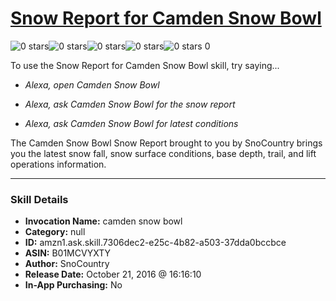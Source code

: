 # [Snow Report for Camden Snow Bowl](http://alexa.amazon.com/#skills/amzn1.ask.skill.7306dec2-e25c-4b82-a503-37dda0bccbce)
![0 stars](../../images/ic_star_border_black_18dp_1x.png)![0 stars](../../images/ic_star_border_black_18dp_1x.png)![0 stars](../../images/ic_star_border_black_18dp_1x.png)![0 stars](../../images/ic_star_border_black_18dp_1x.png)![0 stars](../../images/ic_star_border_black_18dp_1x.png) 0

To use the Snow Report for Camden Snow Bowl skill, try saying...

* *Alexa, open Camden Snow Bowl*

* *Alexa, ask Camden Snow Bowl for the snow report*

* *Alexa, ask Camden Snow Bowl for latest conditions*

The Camden Snow Bowl Snow Report brought to you by SnoCountry brings you the latest snow fall, snow surface conditions,  base depth, trail, and lift operations information.

***

### Skill Details

* **Invocation Name:** camden snow bowl
* **Category:** null
* **ID:** amzn1.ask.skill.7306dec2-e25c-4b82-a503-37dda0bccbce
* **ASIN:** B01MCVYXTY
* **Author:** SnoCountry
* **Release Date:** October 21, 2016 @ 16:16:10
* **In-App Purchasing:** No
